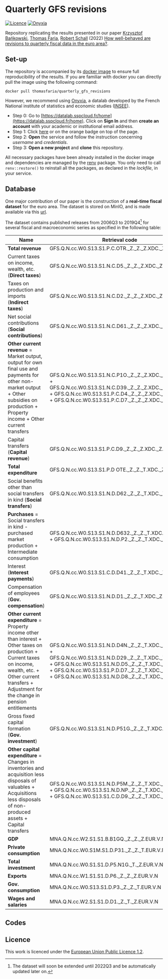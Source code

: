# Quarterly GFS revisions

[![Licence](https://img.shields.io/badge/Licence-EUPL--1.2-001489)](https://joinup.ec.europa.eu/collection/eupl/eupl-text-eupl-12)
[![Onyxia](https://img.shields.io/badge/Launch-Datalab-orange?logo=R)](https://datalab.sspcloud.fr/launcher/ide/rstudio?autoLaunch=true&service.image.pullPolicy=«Always»&service.image.custom.enabled=true&service.image.custom.version=«thomasfaria%2Fquarterly_gfs_revisions%3Alatest»&security.allowlist.enabled=false&onyxia.friendlyName=«QGFS»)

Repository replicating the results presented in our paper [Krzysztof Bańkowski](https://www.ecb.europa.eu/pub/research/authors/profiles/krzysztof-bankowski.fr.html), [Thomas Faria](https://www.ecb.europa.eu/pub/research/authors/profiles/thomas-faria.fr.html), [Robert Schall](https://www.ecb.europa.eu/pub/research/authors/profiles/robert-schall.fr.html) (2022) [How well-behaved are revisions to quarterly fiscal data in the euro area?](https://www.ecb.europa.eu/pub/pdf/scpwps/ecb.wp2676~65f27f7ac1.fr.pdf?7f2b353ebef0e876f2feb488dbea1079).

## Set-up

The repository is accompanied by its [docker image](https://hub.docker.com/r/thomasfaria/quarterly_gfs_revisions) to ensure full reproducibility of the results.
If you are familiar with docker you can directly pull the image using the following command:
```
docker pull thomasfaria/quarterly_gfs_revisions
```

However, we recommend using [Onyxia](https://github.com/InseeFrLab/onyxia-web), a datalab developed by the French National institute of statistics and economic studies ([INSEE](https://www.insee.fr/fr/accueil)).

- Step 0: Go to [https://datalab.sspcloud.fr/home](https://datalab.sspcloud.fr/home). Click on **Sign In** and then **create an account** with your academic or institutional email address.
- Step 1: Click [here](https://datalab.sspcloud.fr/launcher/ide/rstudio?autoLaunch=true&service.image.pullPolicy=«Always»&service.image.custom.enabled=true&service.image.custom.version=«thomasfaria%2Fquarterly_gfs_revisions%3Alatest»&security.allowlist.enabled=false&onyxia.friendlyName=«QGFS») or on the orange badge on top of the page.
- Step 2: **Open** the service and follow the instruction concerning *username* and *credentials*.
- Step 3: **Open a new project** and **clone** this repository.

All necessary packages have been already installed in the docker image and dependencies are managed by the [renv](https://rstudio.github.io/renv/index.html) package. You only need to call ```renv::restore()``` to reinstall all the packages, as declared in the *lockfile*, in your service.

## Database

One major contribution of our paper is the construction of a **real-time fiscal dataset** for the euro area. The dataset is stored on MinIO, and is made available via this [url]().

The dataset contains published releases from 2006Q3 to 2019Q4[^1] for several fiscal and macroeconomic series as specified in the following table:

| Name      | Retrieval code |
| ----------- | ----------- |
|**Total revenue** |GFS.Q.N.cc.W0.S13.S1.P.C.OTR._Z._Z._Z.XDC._Z.S.V.N._T|
|Current taxes on income, wealth, etc. (**Direct taxes**)| GFS.Q.N.cc.W0.S13.S1.N.C.D5._Z._Z._Z.XDC._Z.S.V.N._T|
|Taxes on production and imports (**Indirect taxes**) |GFS.Q.N.cc.W0.S13.S1.N.C.D2._Z._Z._Z.XDC._Z.S.V.N._T|
|Net social contributions (**Social contributions**) |GFS.Q.N.cc.W0.S13.S1.N.C.D61._Z._Z._Z.XDC._Z.S.V.N._T|
|**Other current revenue** = Market output, output for own final use and payments for other non-market output + Other subsidies on production + Property income + Other current transfers |GFS.Q.N.cc.W0.S13.S1.N.C.P1O._Z._Z._Z.XDC._Z.S.V.N._T + GFS.Q.N.cc.W0.S13.S1.N.C.D39._Z._Z._Z.XDC._Z.S.V.N._T + GFS.Q.N.cc.W0.S13.S1.P.C.D4._Z._Z._Z.XDC._Z.S.V.N._T + GFS.Q.N.cc.W0.S13.S1.P.C.D7._Z._Z._Z.XDC._Z.S.V.N._T|
|Capital transfers (**Capital revenue**) |GFS.Q.N.cc.W0.S13.S1.P.C.D9._Z._Z._Z.XDC._Z.S.V.N._T|
|**Total expenditure**| GFS.Q.N.cc.W0.S13.S1.P.D OTE._Z._Z._T.XDC._Z.S.V.N._T|
|Social benefits other than social transfers in kind (**Social transfers**)| GFS.Q.N.cc.W0.S13.S1.N.D.D62._Z._Z._T.XDC._Z.S.V.N._T|
|**Purchases** = Social transfers in kind - purchased market production + Intermediate consumption| GFS.Q.N.cc.W0.S13.S1.N.D.D632._Z._Z._T.XDC._Z.S.V.N._T + GFS.Q.N.cc.W0.S13.S1.N.D.P2._Z._Z._T.XDC._Z.S.V.N._T|
Interest (**Interest payments**) | GFS.Q.N.cc.W0.S13.S1.C.D.D41._Z._Z._T.XDC._Z.S.V.N._T|
|Compensation of employees (**Gov. compensation**)| GFS.Q.N.cc.W0.S13.S1.N.D.D1._Z._Z._T.XDC._Z.S.V.N._T|
|**Other current expenditure** = Property income other than interest + Other taxes on production + Current taxes on income, wealth, etc. + Other current transfers + Adjustment for the change in pension entitlements| GFS.Q.N.cc.W0.S13.S1.N.D.D4N._Z._Z._T.XDC._Z.S.V.N._T + GFS.Q.N.cc.W0.S13.S1.N.D.D29._Z._Z._T.XDC._Z.S.V.N._T + GFS.Q.N.cc.W0.S13.S1.N.D.D5._Z._Z._T.XDC._Z.S.V.N._T + GFS.Q.N.cc.W0.S13.S1.P.D.D7._Z._Z._T.XDC._Z.S.V.N._T + GFS.Q.N.cc.W0.S13.S1.N.D.D8._Z._Z._T.XDC._Z.S.V.N._T|
|Gross fixed capital formation (**Gov. investment**)| GFS.Q.N.cc.W0.S13.S1.N.D.P51G._Z._Z._T.XDC._Z.S.V.N._T|
|**Other capital expenditure** = Changes in inventories and acquisition less disposals of valuables + Acquisitions less disposals of non-produced assets + Capital transfers|GFS.Q.N.cc.W0.S13.S1.N.D.P5M._Z._Z._T.XDC._Z.S.V.N._T + GFS.Q.N.cc.W0.S13.S1.N.D.NP._Z._Z._T.XDC._Z.S.V.N._T + GFS.Q.N.cc.W0.S13.S1.C.D.D9._Z._Z._T.XDC._Z.S.V.N._T|
|**GDP**| MNA.Q.N.cc.W2.S1.S1.B.B1GQ._Z._Z._Z.EUR.V.N|
|**Private consumption**| MNA.Q.N.cc.W0.S1M.S1.D.P31._Z._Z._T.EUR.V.N|
|**Total investment**| MNA.Q.N.cc.W0.S1.S1.D.P5.N1G._T._Z.EUR.V.N|
|**Exports** |MNA.Q.N.cc.W1.S1.S1.D.P6._Z._Z._Z.EUR.V.N|
|**Gov. consumption**| MNA.Q.N.cc.W0.S13.S1.D.P3._Z._Z._T.EUR.V.N|
|**Wages and salaries** |MNA.Q.N.cc.W2.S1.S1.D.D1._Z._T._Z.EUR.V.N|
[^1]: The dataset will soon be extended until 2022Q3 and be automatically updated later on. 

<!-- TODO: describe the variables in the database -->

## Codes

<!-- The structure of the repo will be changed, I will adjust this part later. -->

## Licence

This work is licenced under the [European Union Public Licence 1.2](https://joinup.ec.europa.eu/collection/eupl/eupl-text-eupl-12).
